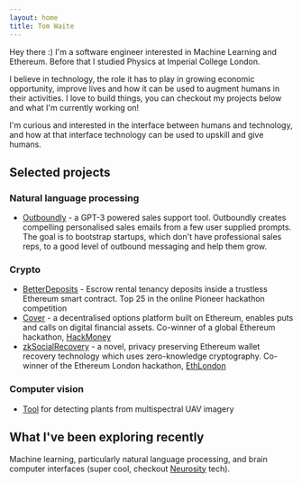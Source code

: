 ```yaml
---
layout: home
title: Tom Waite
---
```


Hey there :) I'm a software engineer interested in Machine Learning and Ethereum. Before that I studied Physics at Imperial College London.

I believe in technology, the role it has to play in growing economic opportunity, improve lives and how it can be used to augment humans in their activities. I love to build things, you can checkout my projects below and what I'm currently working on!

I'm curious and interested in the interface between humans and technology, and how at that interface technology can be used to upskill and give humans.

## Selected projects

### Natural language processing

- [Outboundly](https://www.outboundly.io/) - a GPT-3 powered sales support tool. Outboundly creates compelling personalised sales emails from a few user supplied prompts. The goal is to bootstrap startups, which don't have professional sales reps, to a good level of outbound messaging and help them grow.

### Crypto

- [BetterDeposits](https://betterdeposits.com/) - Escrow rental tenancy deposits inside a trustless Ethereum smart contract. Top 25 in the online Pioneer hackathon competition
- [Cover](https://coveroptions.eth.link/) - a decentralised options platform built on Ethereum, enables puts and calls on digital financial assets. Co-winner of a global Ethereum hackathon, [HackMoney](https://hackathon.money/)
- [zkSocialRecovery](https://www.youtube.com/watch?v=FLQCfkMv6I0&ab_channel=ETHGlobal) - a novel, privacy preserving Ethereum wallet recovery technology which uses zero-knowledge cryptography. Co-winner of the Ethereum London hackathon, [EthLondon](https://ethlondon.com/)

### Computer vision

- [Tool](https://github.com/thomas-waite/computer-vision-thesis) for detecting plants from multispectral UAV imagery

## What I've been exploring recently

Machine learning, particularly natural language processing, and brain computer interfaces (super cool, checkout [Neurosity](https://neurosity.co/) tech).

